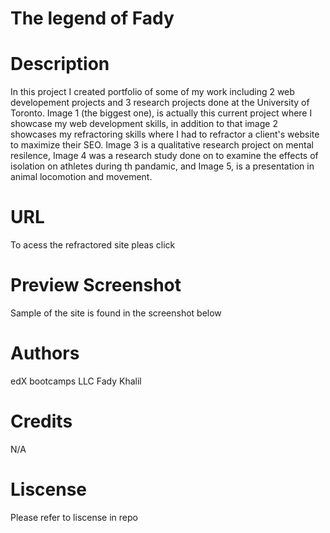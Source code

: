 # The legend of Fady 

# Description 
In this project I created portfolio of some of my work including 2 web developement projects and 3 research projects done at the University of Toronto. Image 1 (the biggest one), is actually this current project where I showcase my web development skills, in addition to that image 2 showcases my refractoring skills where I had to refractor a client's website to maximize their SEO. 
Image 3 is a qualitative research project on mental resilence, Image 4 was a research study done on to examine the effects of isolation on athletes during th pandamic, and Image 5, is a presentation in animal locomotion and movement.

# URL
To acess the refractored site pleas click 

# Preview Screenshot 
Sample of the site is found in the screenshot below 

# Authors
edX bootcamps LLC
Fady Khalil 


# Credits
N/A

# Liscense 
Please refer to liscense in repo
